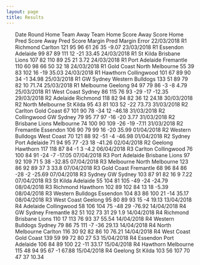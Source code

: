 ```yaml
---
layout: page
title: Results 
---
```

<ul class="results">
<div class="blurb" align = "center'>
<h1>AFL Elo Results 2018</h1>
<p>
<table border="1" class="dataframe" align = "center">
  <thead>
    <tr style="text-align: center;">
      <th>Date</th>
      <th>Round</th>
      <th>Home Team</th>
      <th>Away Team</th>
      <th>Home Score</th>
      <th>Away Score</th>
      <th>Home Pred Score</th>
      <th>Away Pred Score</th>
      <th>Margin</th>
      <th>Pred Margin</th>
      <th>Error</th>
    </tr>
  </thead>
  <tbody>
    <tr>
      <td>22/03/2018</td>
      <td>R1</td>
      <td>Richmond</td>
      <td>Carlton</td>
      <td>121</td>
      <td>95</td>
      <td>96</td>
      <td>61</td>
      <td>26</td>
      <td>35</td>
      <td>-9.07</td>
    </tr>
    <tr>
      <td>23/03/2018</td>
      <td>R1</td>
      <td>Essendon</td>
      <td>Adelaide</td>
      <td>99</td>
      <td>87</td>
      <td>89</td>
      <td>111</td>
      <td>12</td>
      <td>-21</td>
      <td>33.45</td>
    </tr>
    <tr>
      <td>24/03/2018</td>
      <td>R1</td>
      <td>St Kilda</td>
      <td>Brisbane Lions</td>
      <td>107</td>
      <td>82</td>
      <td>110</td>
      <td>89</td>
      <td>25</td>
      <td>21</td>
      <td>3.72</td>
    </tr>
    <tr>
      <td>24/03/2018</td>
      <td>R1</td>
      <td>Port Adelaide</td>
      <td>Fremantle</td>
      <td>110</td>
      <td>60</td>
      <td>98</td>
      <td>66</td>
      <td>50</td>
      <td>32</td>
      <td>18</td>
    </tr>
    <tr>
      <td>24/03/2018</td>
      <td>R1</td>
      <td>Gold Coast</td>
      <td>North Melbourne</td>
      <td>55</td>
      <td>39</td>
      <td>83</td>
      <td>102</td>
      <td>16</td>
      <td>-19</td>
      <td>35.03</td>
    </tr>
    <tr>
      <td>24/03/2018</td>
      <td>R1</td>
      <td>Hawthorn</td>
      <td>Collingwood</td>
      <td>101</td>
      <td>67</td>
      <td>89</td>
      <td>90</td>
      <td>34</td>
      <td>-1</td>
      <td>34.98</td>
    </tr>
    <tr>
      <td>25/03/2018</td>
      <td>R1</td>
      <td>GW Sydney</td>
      <td>Western Bulldogs</td>
      <td>133</td>
      <td>51</td>
      <td>89</td>
      <td>79</td>
      <td>82</td>
      <td>10</td>
      <td>71.74</td>
    </tr>
    <tr>
      <td>25/03/2018</td>
      <td>R1</td>
      <td>Melbourne</td>
      <td>Geelong</td>
      <td>94</td>
      <td>97</td>
      <td>79</td>
      <td>86</td>
      <td>-3</td>
      <td>-8</td>
      <td>4.79</td>
    </tr>
    <tr>
      <td>25/03/2018</td>
      <td>R1</td>
      <td>West Coast</td>
      <td>Sydney</td>
      <td>86</td>
      <td>115</td>
      <td>76</td>
      <td>93</td>
      <td>-29</td>
      <td>-17</td>
      <td>-12.35</td>
    </tr>
    <tr>
      <td>29/03/2018</td>
      <td>R2</td>
      <td>Adelaide</td>
      <td>Richmond</td>
      <td>118</td>
      <td>82</td>
      <td>94</td>
      <td>82</td>
      <td>36</td>
      <td>12</td>
      <td>24.18</td>
    </tr>
    <tr>
      <td>30/03/2018</td>
      <td>R2</td>
      <td>North Melbourne</td>
      <td>St Kilda</td>
      <td>95</td>
      <td>43</td>
      <td>81</td>
      <td>103</td>
      <td>52</td>
      <td>-22</td>
      <td>73.73</td>
    </tr>
    <tr>
      <td>31/03/2018</td>
      <td>R2</td>
      <td>Carlton</td>
      <td>Gold Coast</td>
      <td>67</td>
      <td>101</td>
      <td>90</td>
      <td>78</td>
      <td>-34</td>
      <td>12</td>
      <td>-46.18</td>
    </tr>
    <tr>
      <td>31/03/2018</td>
      <td>R2</td>
      <td>Collingwood</td>
      <td>GW Sydney</td>
      <td>79</td>
      <td>95</td>
      <td>77</td>
      <td>97</td>
      <td>-16</td>
      <td>-20</td>
      <td>3.77</td>
    </tr>
    <tr>
      <td>31/03/2018</td>
      <td>R2</td>
      <td>Brisbane Lions</td>
      <td>Melbourne</td>
      <td>74</td>
      <td>100</td>
      <td>90</td>
      <td>109</td>
      <td>-26</td>
      <td>-19</td>
      <td>-7.11</td>
    </tr>
    <tr>
      <td>31/03/2018</td>
      <td>R2</td>
      <td>Fremantle</td>
      <td>Essendon</td>
      <td>106</td>
      <td>90</td>
      <td>79</td>
      <td>99</td>
      <td>16</td>
      <td>-20</td>
      <td>35.99</td>
    </tr>
    <tr>
      <td>01/04/2018</td>
      <td>R2</td>
      <td>Western Bulldogs</td>
      <td>West Coast</td>
      <td>70</td>
      <td>121</td>
      <td>88</td>
      <td>92</td>
      <td>-51</td>
      <td>-4</td>
      <td>-46.98</td>
    </tr>
    <tr>
      <td>01/04/2018</td>
      <td>R2</td>
      <td>Sydney</td>
      <td>Port Adelaide</td>
      <td>71</td>
      <td>94</td>
      <td>95</td>
      <td>77</td>
      <td>-23</td>
      <td>18</td>
      <td>-41.26</td>
    </tr>
    <tr>
      <td>02/04/2018</td>
      <td>R2</td>
      <td>Geelong</td>
      <td>Hawthorn</td>
      <td>117</td>
      <td>118</td>
      <td>87</td>
      <td>84</td>
      <td>-1</td>
      <td>3</td>
      <td>-4.2</td>
    </tr>
    <tr>
      <td>06/04/2018</td>
      <td>R3</td>
      <td>Carlton</td>
      <td>Collingwood</td>
      <td>76</td>
      <td>100</td>
      <td>84</td>
      <td>91</td>
      <td>-24</td>
      <td>-7</td>
      <td>-17.05</td>
    </tr>
    <tr>
      <td>07/04/2018</td>
      <td>R3</td>
      <td>Port Adelaide</td>
      <td>Brisbane Lions</td>
      <td>97</td>
      <td>92</td>
      <td>109</td>
      <td>71</td>
      <td>5</td>
      <td>38</td>
      <td>-32.85</td>
    </tr>
    <tr>
      <td>07/04/2018</td>
      <td>R3</td>
      <td>Melbourne</td>
      <td>North Melbourne</td>
      <td>123</td>
      <td>86</td>
      <td>92</td>
      <td>89</td>
      <td>37</td>
      <td>3</td>
      <td>33.8</td>
    </tr>
    <tr>
      <td>07/04/2018</td>
      <td>R3</td>
      <td>Gold Coast</td>
      <td>Fremantle</td>
      <td>68</td>
      <td>96</td>
      <td>84</td>
      <td>86</td>
      <td>-28</td>
      <td>-2</td>
      <td>-25.69</td>
    </tr>
    <tr>
      <td>07/04/2018</td>
      <td>R3</td>
      <td>Sydney</td>
      <td>GW Sydney</td>
      <td>103</td>
      <td>87</td>
      <td>91</td>
      <td>82</td>
      <td>16</td>
      <td>9</td>
      <td>7.22</td>
    </tr>
    <tr>
      <td>07/04/2018</td>
      <td>R3</td>
      <td>St Kilda</td>
      <td>Adelaide</td>
      <td>55</td>
      <td>104</td>
      <td>81</td>
      <td>105</td>
      <td>-49</td>
      <td>-24</td>
      <td>-24.79</td>
    </tr>
    <tr>
      <td>08/04/2018</td>
      <td>R3</td>
      <td>Richmond</td>
      <td>Hawthorn</td>
      <td>102</td>
      <td>89</td>
      <td>102</td>
      <td>84</td>
      <td>13</td>
      <td>18</td>
      <td>-5.39</td>
    </tr>
    <tr>
      <td>08/04/2018</td>
      <td>R3</td>
      <td>Western Bulldogs</td>
      <td>Essendon</td>
      <td>104</td>
      <td>83</td>
      <td>86</td>
      <td>100</td>
      <td>21</td>
      <td>-14</td>
      <td>35.17</td>
    </tr>
    <tr>
      <td>08/04/2018</td>
      <td>R3</td>
      <td>West Coast</td>
      <td>Geelong</td>
      <td>95</td>
      <td>80</td>
      <td>89</td>
      <td>93</td>
      <td>15</td>
      <td>-4</td>
      <td>19.13</td>
    </tr>
    <tr>
      <td>13/04/2018</td>
      <td>R4</td>
      <td>Adelaide</td>
      <td>Collingwood</td>
      <td>58</td>
      <td>106</td>
      <td>104</td>
      <td>75</td>
      <td>-48</td>
      <td>29</td>
      <td>-76.92</td>
    </tr>
    <tr>
      <td>14/04/2018</td>
      <td>R4</td>
      <td>GW Sydney</td>
      <td>Fremantle</td>
      <td>82</td>
      <td>51</td>
      <td>102</td>
      <td>73</td>
      <td>31</td>
      <td>29</td>
      <td>1.9</td>
    </tr>
    <tr>
      <td>14/04/2018</td>
      <td>R4</td>
      <td>Richmond</td>
      <td>Brisbane Lions</td>
      <td>110</td>
      <td>17</td>
      <td>113</td>
      <td>76</td>
      <td>93</td>
      <td>37</td>
      <td>55.54</td>
    </tr>
    <tr>
      <td>14/04/2018</td>
      <td>R4</td>
      <td>Western Bulldogs</td>
      <td>Sydney</td>
      <td>79</td>
      <td>86</td>
      <td>75</td>
      <td>111</td>
      <td>-7</td>
      <td>-36</td>
      <td>29.13</td>
    </tr>
    <tr>
      <td>14/04/2018</td>
      <td>R4</td>
      <td>North Melbourne</td>
      <td>Carlton</td>
      <td>116</td>
      <td>30</td>
      <td>92</td>
      <td>82</td>
      <td>86</td>
      <td>10</td>
      <td>76.21</td>
    </tr>
    <tr>
      <td>14/04/2018</td>
      <td>R4</td>
      <td>West Coast</td>
      <td>Gold Coast</td>
      <td>139</td>
      <td>59</td>
      <td>99</td>
      <td>72</td>
      <td>80</td>
      <td>27</td>
      <td>53</td>
    </tr>
    <tr>
      <td>15/04/2018</td>
      <td>R4</td>
      <td>Essendon</td>
      <td>Port Adelaide</td>
      <td>106</td>
      <td>84</td>
      <td>89</td>
      <td>100</td>
      <td>22</td>
      <td>-11</td>
      <td>33.17</td>
    </tr>
    <tr>
      <td>15/04/2018</td>
      <td>R4</td>
      <td>Hawthorn</td>
      <td>Melbourne</td>
      <td>115</td>
      <td>48</td>
      <td>94</td>
      <td>95</td>
      <td>67</td>
      <td>-1</td>
      <td>67.88</td>
    </tr>
    <tr>
      <td>15/04/2018</td>
      <td>R4</td>
      <td>Geelong</td>
      <td>St Kilda</td>
      <td>103</td>
      <td>56</td>
      <td>107</td>
      <td>70</td>
      <td>47</td>
      <td>37</td>
      <td>10.34</td>
    </tr>
  </tbody>
</table>
			
</p>
</div><!-- /.blurb -->	
</ul>
